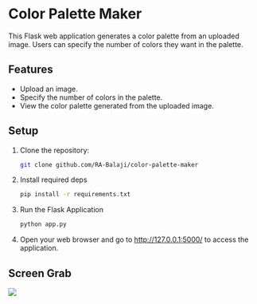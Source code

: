 # Color Palette Maker

This Flask web application generates a color palette from an uploaded image. Users can specify the number of colors they want in the palette.

## Features

- Upload an image.
- Specify the number of colors in the palette.
- View the color palette generated from the uploaded image.

## Setup

1. Clone the repository:

   ```bash
   git clone github.com/RA-Balaji/color-palette-maker
2. Install required deps
   ```bash
   pip install -r requirements.txt
3. Run the Flask Application
   ```bash
   python app.py
4. Open your web browser and go to http://127.0.0.1:5000/ to access the application.

## Screen Grab
![](https://github.com/RA-Balaji/screen-grabs/blob/master/palette.gif)

